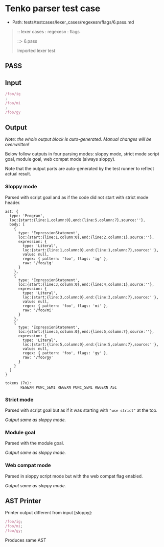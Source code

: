 # Tenko parser test case

- Path: tests/testcases/lexer_cases/regexesn/flags/6.pass.md

> :: lexer cases : regexesn : flags
>
> ::> 6.pass
>
> Imported lexer test

## PASS

## Input

`````js
/foo/ig
;
/foo/mi
;
/foo/gy
`````

## Output

_Note: the whole output block is auto-generated. Manual changes will be overwritten!_

Below follow outputs in four parsing modes: sloppy mode, strict mode script goal, module goal, web compat mode (always sloppy).

Note that the output parts are auto-generated by the test runner to reflect actual result.

### Sloppy mode

Parsed with script goal and as if the code did not start with strict mode header.

`````
ast: {
  type: 'Program',
  loc:{start:{line:1,column:0},end:{line:5,column:7},source:''},
  body: [
    {
      type: 'ExpressionStatement',
      loc:{start:{line:1,column:0},end:{line:2,column:1},source:''},
      expression: {
        type: 'Literal',
        loc:{start:{line:1,column:0},end:{line:1,column:7},source:''},
        value: null,
        regex: { pattern: 'foo', flags: 'ig' },
        raw: '/foo/ig'
      }
    },
    {
      type: 'ExpressionStatement',
      loc:{start:{line:3,column:0},end:{line:4,column:1},source:''},
      expression: {
        type: 'Literal',
        loc:{start:{line:3,column:0},end:{line:3,column:7},source:''},
        value: null,
        regex: { pattern: 'foo', flags: 'mi' },
        raw: '/foo/mi'
      }
    },
    {
      type: 'ExpressionStatement',
      loc:{start:{line:5,column:0},end:{line:5,column:7},source:''},
      expression: {
        type: 'Literal',
        loc:{start:{line:5,column:0},end:{line:5,column:7},source:''},
        value: null,
        regex: { pattern: 'foo', flags: 'gy' },
        raw: '/foo/gy'
      }
    }
  ]
}

tokens (7x):
       REGEXN PUNC_SEMI REGEXN PUNC_SEMI REGEXN ASI
`````

### Strict mode

Parsed with script goal but as if it was starting with `"use strict"` at the top.

_Output same as sloppy mode._

### Module goal

Parsed with the module goal.

_Output same as sloppy mode._

### Web compat mode

Parsed in sloppy script mode but with the web compat flag enabled.

_Output same as sloppy mode._

## AST Printer

Printer output different from input [sloppy]:

````js
/foo/ig;
/foo/mi;
/foo/gy;
````

Produces same AST
